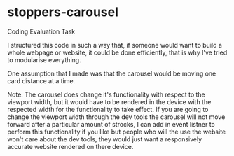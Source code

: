 # stoppers-carousel

Coding Evaluation Task

I structured this code in such a way that, if someone would want to build a whole webpage or website, it could be done efficiently, that is why I've tried to modularise everything.

One assumption that I made was that the carousel would be moving one card distance at a time.

Note: The carousel does change it's functionality with respect to the viewport width, but it would have to be rendered in the device with the respected width for the functionality to take effect. If you are going to change the viewport width through the dev tools the carousel will not move forward after a particular amount of strocks, I can add in event listner to perform this functionality if you like but people who will the use the website won't care about the dev tools, they would just want a responsively accurate website rendered on there device.
